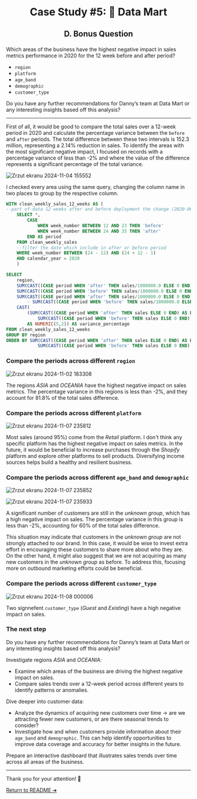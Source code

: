# <p align="center"> Case Study #5: 🛒 Data Mart
 
## <p align="center"> D. Bonus Question

Which areas of the business have the highest negative impact in sales metrics performance in 2020 for the 12 week before and after period?

- `region`
- `platform`
- `age_band`
- `demographic`
- `customer_type`

Do you have any further recommendations for Danny’s team at Data Mart or any interesting insights based off this analysis?

***

First of all, it would be good to compare the total sales over a 12-week period in 2020 and calculate the percentage variance between the `before` and `after` periods. The total difference between these two intervals is 152.3 million, representing a 2.14% reduction in sales. To identify the areas with the most significant negative impact, I focused on records with a percentage variance of less than -2% and where the value of the difference represents a significant percentage of the total variance.

![Zrzut ekranu 2024-11-04 155552](https://github.com/user-attachments/assets/ce0cb0ec-85a7-406c-baef-431f51fe887d)

I checked every area using the same query, changing the column name in two places to group by the respective column.

```sql
WITH clean_weekly_sales_12_weeks AS (
--part of data 12 weeks after and before deployment the change (2020-06-15)
	SELECT *,
		CASE 
			WHEN week_number BETWEEN 12 AND 23 THEN 'before'
			WHEN week_number BETWEEN 24 AND 35 THEN 'after'
		END AS period
	FROM clean_weekly_sales
	--filter the date which include in after or before period
	WHERE week_number BETWEEN (24 - 12) AND (24 + 12 - 1)
	AND calendar_year = 2020
	)

SELECT
	region,
	SUM(CAST((CASE period WHEN 'after' THEN sales/1000000.0 ELSE 0 END) AS NUMERIC(6,2))) AS after_total_sales_mln,
	SUM(CAST((CASE period WHEN 'before' THEN sales/1000000.0 ELSE 0 END) AS NUMERIC(6,2))) AS before_total_sales_mln,
	SUM(CAST((CASE period WHEN 'after' THEN sales/1000000.0 ELSE 0 END) AS NUMERIC(6,2)))
		- SUM(CAST((CASE period WHEN 'before' THEN sales/1000000.0 ELSE 0 END) AS NUMERIC(6,2)))  AS sales_variance_mln,
	CAST(
		(SUM(CAST((CASE period WHEN 'after' THEN sales ELSE 0 END) AS BIGINT)) * 100.0 / 
			SUM(CAST((CASE period WHEN 'before' THEN sales ELSE 0 END) AS BIGINT))) - 100
		AS NUMERIC(5,2)) AS variance_percentage
FROM clean_weekly_sales_12_weeks
GROUP BY region
ORDER BY SUM(CAST((CASE period WHEN 'after' THEN sales ELSE 0 END) AS BIGINT)) * 100.0 / 
			SUM(CAST((CASE period WHEN 'before' THEN sales ELSE 0 END) AS BIGINT)) - 100;
 ```


### Compare the periods across different `region`

![Zrzut ekranu 2024-11-02 183308](https://github.com/user-attachments/assets/dbef8e68-cba6-4e2d-a33c-b75984cedf3a)

The regions *ASIA* and *OCEANIA* have the highest negative impact on sales metrics. The percentage variance in this regions is less than -2%,  and they account for 81.8% of the total sales difference.


### Compare the periods across different `platform`

![Zrzut ekranu 2024-11-07 235812](https://github.com/user-attachments/assets/d88ce0f5-a16f-41e2-a164-986133175af8)

Most sales (around 95%) come from the *Retail* platform. I don't think any specific platform has the highest negative impact on sales metrics. In the future, it would be beneficial to increase purchases through the *Shopify* platform and explore other platforms to sell products. Diversifying income sources helps build a healthy and resilient business.

### Compare the periods across different `age_band` and `demographic`

![Zrzut ekranu 2024-11-07 235852](https://github.com/user-attachments/assets/92207cec-133b-418e-982f-4d1eeb6fd445)

![Zrzut ekranu 2024-11-07 235933](https://github.com/user-attachments/assets/eedc3bf8-8e42-4e2b-ad48-99870f5ca626)

A significant number of customers are still in the *unknown group*, which has a high negative impact on sales. The percentage variance in this group is less than -2%, accounting for 60% of the total sales difference.

This situation may indicate that customers in the *unknown group* are not strongly attached to our brand. In this case, it would be wise to invest extra effort in encouraging these customers to share more about who they are. On the other hand, it might also suggest that we are not acquiring as many new customers in the *unknown group* as before. To address this, focusing more on outbound marketing efforts could be beneficial.


### Compare the periods across different `customer_type`

![Zrzut ekranu 2024-11-08 000006](https://github.com/user-attachments/assets/8fd11c96-8717-4135-8915-7ce1189bef9d)

Two signnefent `customer_type` (*Guest* and *Existing*) have a high negative impact on sales.

### The next step
Do you have any further recommendations for Danny’s team at Data Mart or any interesting insights based off this analysis?

Investigate regions *ASIA* and *OCEANIA*:
- Examine which areas of the business are driving the highest negative impact on sales.
- Compare sales trends over a 12-week period across different years to identify patterns or anomalies.

Dive deeper into customer data:
- Analyze the dynamics of acquiring new customers over time -> are we attracting fewer new customers, or are there seasonal trends to consider?
- Investigate how and when customers provide information about their `age_band` and `demographic`. This can help identify opportunities to improve data coverage and accuracy for better insights in the future.

Prepare an interactive dashboard that illustrates sales trends over time across all areas of the business.
 
***

Thank you for your attention! 🫶️

[Return to README ➔](https://github.com/ElaWajdzik/SQL_Challenge_Case_Study_5---Data-Mart/blob/main/README.md)
